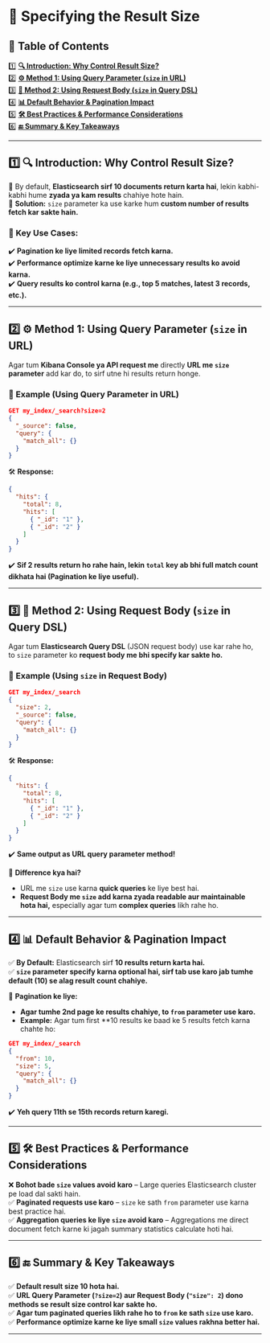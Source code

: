 # 📌 Specifying the Result Size

## 📖 Table of Contents  

1️⃣ **[🔍 Introduction: Why Control Result Size?](#1)**  
2️⃣ **[⚙️ Method 1: Using Query Parameter (`size` in URL)](#2)**  
3️⃣ **[📌 Method 2: Using Request Body (`size` in Query DSL)](#3)**  
4️⃣ **[📊 Default Behavior & Pagination Impact](#4)**  
5️⃣ **[🛠️ Best Practices & Performance Considerations](#5)**  
6️⃣ **[🔚 Summary & Key Takeaways](#6)**  

---

## 1️⃣ 🔍 Introduction: Why Control Result Size?  <a id="1"></a>

🔹 By default, **Elasticsearch sirf 10 documents return karta hai**, lekin kabhi-kabhi hume **zyada ya kam results** chahiye hote hain.  
🔹 **Solution:** `size` parameter ka use karke hum **custom number of results fetch kar sakte hain.**  

### **🚀 Key Use Cases:**  
✔️ **Pagination ke liye limited records fetch karna.**  
✔️ **Performance optimize karne ke liye unnecessary results ko avoid karna.**  
✔️ **Query results ko control karna (e.g., top 5 matches, latest 3 records, etc.).**  

---

## 2️⃣ ⚙️ Method 1: Using Query Parameter (`size` in URL)  <a id="2"></a>

Agar tum **Kibana Console ya API request me** directly **URL me `size` parameter** add kar do, to sirf utne hi results return honge.  

### **🚀 Example (Using Query Parameter in URL)**
```json
GET my_index/_search?size=2
{
  "_source": false,
  "query": {
    "match_all": {}
  }
}
```
🛠️ **Response:**  
```json
{
  "hits": {
    "total": 8,  
    "hits": [
      { "_id": "1" },
      { "_id": "2" }
    ]
  }
}
```
✔️ **Sif 2 results return ho rahe hain, lekin `total` key ab bhi full match count dikhata hai (Pagination ke liye useful).**  

---

## 3️⃣ 📌 Method 2: Using Request Body (`size` in Query DSL)  <a id="3"></a>

Agar tum **Elasticsearch Query DSL** (JSON request body) use kar rahe ho, to `size` parameter ko **request body me bhi specify kar sakte ho.**  

### **🚀 Example (Using `size` in Request Body)**
```json
GET my_index/_search
{
  "size": 2,
  "_source": false,
  "query": {
    "match_all": {}
  }
}
```
🛠️ **Response:**  
```json
{
  "hits": {
    "total": 8,
    "hits": [
      { "_id": "1" },
      { "_id": "2" }
    ]
  }
}
```
✔️ **Same output as URL query parameter method!**  

🔹 **Difference kya hai?**  
- URL me `size` use karna **quick queries** ke liye best hai.  
- **Request Body me `size` add karna zyada readable aur maintainable hota hai,** especially agar tum **complex queries** likh rahe ho.  

---

## 4️⃣ 📊 Default Behavior & Pagination Impact  <a id="4"></a>

✅ **By Default:** Elasticsearch sirf **10 results return karta hai.**  
✅ **`size` parameter specify karna optional hai, sirf tab use karo jab tumhe default (10) se alag result count chahiye.**  

🔹 **Pagination ke liye:**  
- **Agar tumhe 2nd page ke results chahiye, to `from` parameter use karo.**  
- **Example:** Agar tum first **10 results ke baad ke 5 results fetch karna chahte ho:  
```json
GET my_index/_search
{
  "from": 10,
  "size": 5,
  "query": {
    "match_all": {}
  }
}
```
✔️ **Yeh query 11th se 15th records return karegi.**  

---

## 5️⃣ 🛠️ Best Practices & Performance Considerations  <a id="5"></a>

❌ **Bohot bade `size` values avoid karo** – Large queries Elasticsearch cluster pe load dal sakti hain.  
✅ **Paginated requests use karo** – `size` ke sath `from` parameter use karna best practice hai.  
✅ **Aggregation queries ke liye `size` avoid karo** – Aggregations me direct document fetch karne ki jagah summary statistics calculate hoti hai.  

---

## 6️⃣ 🔚 Summary & Key Takeaways  <a id="6"></a>

✅ **Default result size 10 hota hai.**  
✅ **URL Query Parameter (`?size=2`) aur Request Body (`"size": 2`) dono methods se result size control kar sakte ho.**  
✅ **Agar tum paginated queries likh rahe ho to `from` ke sath `size` use karo.**  
✅ **Performance optimize karne ke liye small `size` values rakhna better hai.**  

---

